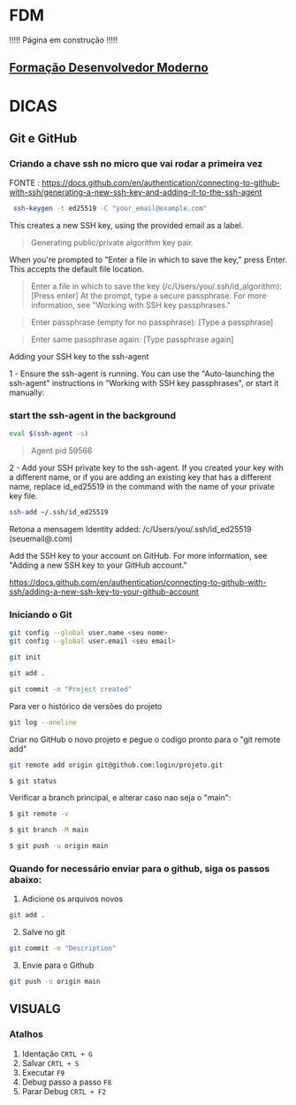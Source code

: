 # FDM
!!!!! Página em construção !!!!!

## [Formação Desenvolvedor Moderno](https://learn.devsuperior.com)

# DICAS

## Git e  GitHub
### Criando a chave ssh no micro que vai rodar a primeira vez

FONTE : https://docs.github.com/en/authentication/connecting-to-github-with-ssh/generating-a-new-ssh-key-and-adding-it-to-the-ssh-agent

```bash
 ssh-keygen -t ed25519 -C "your_email@example.com"
```

This creates a new SSH key, using the provided email as a label.
> Generating public/private algorithm key pair.

When you're prompted to "Enter a file in which to save the key," press Enter. This accepts the default file location.

> Enter a file in which to save the key (/c/Users/you/.ssh/id_algorithm):[Press enter]
At the prompt, type a secure passphrase. For more information, see "Working with SSH key passphrases."

> Enter passphrase (empty for no passphrase): [Type a passphrase]

> Enter same passphrase again: [Type passphrase again]

Adding your SSH key to the ssh-agent

1 - Ensure the ssh-agent is running. You can use the "Auto-launching the ssh-agent" instructions in "Working with SSH key passphrases", or start it manually:

### start the ssh-agent in the background
```bash 
eval $(ssh-agent -s)
```

> Agent pid 59566

2 - Add your SSH private key to the ssh-agent. If you created your key with a different name, or if you are adding an existing key that has a different name, replace id_ed25519 in the command with the name of your private key file.

```bash
ssh-add ~/.ssh/id_ed25519
```

Retona a mensagem
Identity added: /c/Users/you/.ssh/id_ed25519 (seuemail@.com)

Add the SSH key to your account on GitHub. 
For more information, see "Adding a new SSH key to your GitHub account."

https://docs.github.com/en/authentication/connecting-to-github-with-ssh/adding-a-new-ssh-key-to-your-github-account


### Iniciando o Git

```bash
git config --global user.name <seu nome>
git config --global user.email <seu email>

git init

git add .

git commit -m "Project created"

```

Para ver o histórico de versões do projeto
```bash
git log --oneline
```

Criar no GitHub o novo projeto e pegue o codigo pronto para o "git remote add"
```bash
git remote add origin git@github.com:login/projeto.git
```

```bash
$ git status
```

Verificar a branch principal, e alterar caso nao seja o "main":
```bash
$ git remote -v

$ git branch -M main

$ git push -u origin main
```

### Quando for necessário enviar para o github, siga os passos abaixo:
1. Adicione os arquivos novos
```bash
git add .
```
2. Salve no git
```bash
git commit -m "Description"
```
3. Envie para o Github
```bash
git push -u origin main
```

## VISUALG

### Atalhos

1. Identação  ``` CRTL + G ```
2. Salvar     ``` CRTL + S ```
3. Executar   ``` F9 ```
4. Debug passo a passo   ``` F8 ```
5. Parar Debug   ``` CRTL + F2 ```

